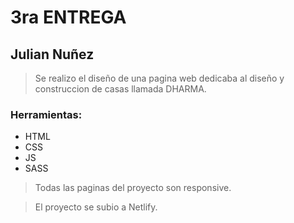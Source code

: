 # 3ra ENTREGA
 ## Julian Nuñez
>  Se realizo el diseño de una pagina web dedicaba al diseño y construccion de casas llamada DHARMA.
### Herramientas:
- HTML
- CSS
- JS
- SASS

> Todas las paginas del proyecto son responsive.

> El proyecto se subio a Netlify.